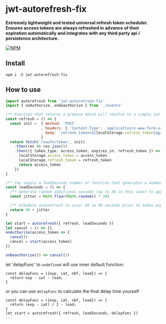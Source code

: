 # jwt-autorefresh-fix

**Extremely lightweight and tested universal refresh token scheduler. Ensures access tokens are always refreshed in advance of their expiration automatically and integrates with any third party api / persistence architecture.**

[![NPM](https://nodei.co/npm/jwt-autorefresh-fix.png?stars=true&downloads=true)](https://nodei.co/npm/jwt-autorefresh-fix/)

## Install

`npm i -S jwt-autorefresh-fix`


## How to use


```js
import autorefresh from 'jwt-autorefresh-fix'
import { onAuthorize, onDeauthorize } from './events'

/** Function that returns a promise which will resolve to a simple jwt access_token (you handle the persistence mechanism) */
const refresh = () => {
  const init =  { method: 'POST'
                , headers: { 'Content-Type': `application/x-www-form-urlencoded` }
                , body: `refresh_token=${localStorage.refresh_token}&grant_type=refresh_token`
                }
  return fetch('/oauth/token', init)
    .then(res => res.json())
    .then(({ token_type, access_token, expires_in, refresh_token }) => {
      localStorage.access_token = access_token
      localStorage.refresh_token = refresh_token
      return access_token
    })
}

/** You supply a leadSeconds number or function that generates a number of seconds that the refresh should occur prior to the access token expiring */
const leadSeconds = () => {
  /** Generate random additional seconds (up to 30 in this case) to append to the lead time to ensure multiple clients dont schedule simultaneous refresh */
  const jitter = Math.floor(Math.random() * 30)

  /** Schedule autorefresh to occur 60 to 90 seconds prior to token expiration */
  return 60 + jitter
}

let start = autorefresh({ refresh, leadSeconds })
let cancel = () => {}
onAuthorize(access_token => {
  cancel()
  cancel = start(access_token)
})

onDeauthorize(() => cancel())
```

let 'delayFunc' to `undefined` will use inner default function:
```
const delayFunc = ({exp, iat, nbf, lead}) => {
  return exp - iat - lead;
}
```

or you can use `delayFunc` to calculate the final delay time yourself 
```
const delayFunc = ({exp, iat, nbf, lead}) => {
  return (exp - iat) / 2 - lead;
}
let start = autorefresh({ refresh, leadSeconds, delayFunc })
...
```